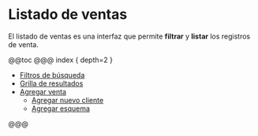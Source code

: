 # Listado de ventas

El listado de ventas es una interfaz que permite __filtrar__ y __listar__ los registros de venta.

@@toc
@@@ index { depth=2 }
* [Filtros de búsqueda](filtros_de_busqueda.md)
* [Grilla de resultados](grilla_de_resultados.md)
* [Agregar venta](agregar_venta.md)
    * [Agregar nuevo cliente](agregar_nuevo_cliente.md)
    * [Agregar esquema](esquemas.md)

@@@